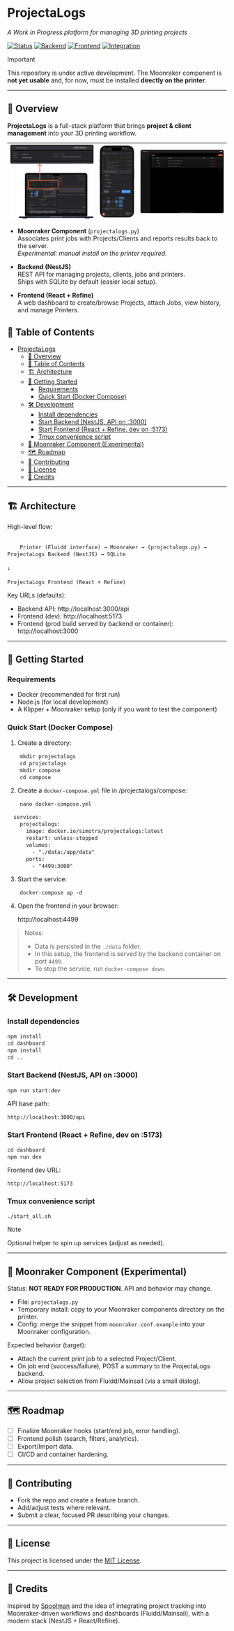 # ProjectaLogs
*A Work in Progress platform for managing 3D printing projects*

[![Status](https://img.shields.io/badge/status-WIP-orange)]() [![Backend](https://img.shields.io/badge/backend-NestJS-E0234E)]() [![Frontend](https://img.shields.io/badge/frontend-React%20%2B%20Refine-61DAFB)]() [![Integration](https://img.shields.io/badge/integration-Moonraker-2ea44f)]()

>[!IMPORTANT]
> This repository is under active development. The Moonraker component is **not yet usable** and, for now, must be installed **directly on the printer**.

---

## 📖 Overview

**ProjectaLogs** is a full-stack platform that brings **project & client management** into your 3D printing workflow.

| ![On Mac](images/onMac.png) | ![On Iphone](images/onIphone.png) | ![Projects](images/projects.png) |
| :-------------------------: | :-------------------------------: | :-------------------------------: |

- **Moonraker Component** (`projectalogs.py`)  
  Associates print jobs with Projects/Clients and reports results back to the server.  
  *Experimental: manual install on the printer required.*

- **Backend (NestJS)**  
  REST API for managing projects, clients, jobs and printers.  
  Ships with SQLite by default (easier local setup).

- **Frontend (React + Refine)**  
  A web dashboard to create/browse Projects, attach Jobs, view history, and manage Printers.

## 🧭 Table of Contents

- [ProjectaLogs](#projectalogs)
  - [📖 Overview](#-overview)
  - [🧭 Table of Contents](#-table-of-contents)
  - [🏗️ Architecture](#️-architecture)
  - [🚀 Getting Started](#-getting-started)
    - [Requirements](#requirements)
    - [Quick Start (Docker Compose)](#quick-start-docker-compose)
  - [🛠️ Development](#️-development)
    - [Install dependencies](#install-dependencies)
    - [Start Backend (NestJS, API on :3000)](#start-backend-nestjs-api-on-3000)
    - [Start Frontend (React + Refine, dev on :5173)](#start-frontend-react--refine-dev-on-5173)
    - [Tmux convenience script](#tmux-convenience-script)
  - [🧩 Moonraker Component (Experimental)](#-moonraker-component-experimental)
  - [🗺️ Roadmap](#️-roadmap)
  - [🤝 Contributing](#-contributing)
  - [📜 License](#-license)
  - [🙌 Credits](#-credits)

---

## 🏗️ Architecture

High-level flow:

```

    Printer (Fluidd interface) → Moonraker → (projectalogs.py) → ProjectaLogs Backend (NestJS) → SQLite
                                                                      ↓
                                                                 ProjectaLogs Frontend (React + Refine)
```

Key URLs (defaults):

- Backend API: http://localhost:3000/api
- Frontend (dev): http://localhost:5173  
- Frontend (prod build served by backend or container): http://localhost:3000

---

## 🚀 Getting Started

### Requirements

- Docker (recommended for first run)
- Node.js (for local development)
- A Klipper + Moonraker setup (only if you want to test the component)

### Quick Start (Docker Compose)

1. Create a directory:
```
    mkdir projectalogs
    cd projectalogs
    mkdir compose
    cd compose
```

2. Create a `docker-compose.yml` file in /projectalogs/compose:
```
    nano docker-compose.yml
```

```
  services:
    projectalogs:
      image: docker.io/simotra/projectalogs:latest
      restart: unless-stopped
      volumes:
        - "./data:/app/data"
      ports:
        - "4499:3000"
```


3. Start the service:
```
    docker-compose up -d
```

4. Open the frontend in your browser:

    http://localhost:4499

> Notes:
> - Data is persisted in the `./data` folder.
> - In this setup, the frontend is served by the backend container on port `4499`.
> - To stop the service, run `docker-compose down`.

---

## 🛠️ Development

### Install dependencies

    npm install
    cd dashboard
    npm install
    cd ..

### Start Backend (NestJS, API on :3000)

    npm run start:dev

API base path:

    http://localhost:3000/api

### Start Frontend (React + Refine, dev on :5173)

    cd dashboard
    npm run dev

Frontend dev URL:

    http://localhost:5173

### Tmux convenience script

    ./start_all.sh
>[!NOTE]
> Optional helper to spin up services (adjust as needed).

---

## 🧩 Moonraker Component (Experimental)

Status: **NOT READY FOR PRODUCTION**. API and behavior may change.

- File: `projectalogs.py`
- Temporary install: copy to your Moonraker components directory on the printer.
- Config: merge the snippet from `moonraker.conf.example` into your Moonraker configuration.

Expected behavior (target):

- Attach the current print job to a selected Project/Client.
- On job end (success/failure), POST a summary to the ProjectaLogs backend.
- Allow project selection from Fluidd/Mainsail (via a small dialog).


---

## 🗺️ Roadmap

- [ ] Finalize Moonraker hooks (start/end job, error handling).
- [ ] Frontend polish (search, filters, analytics).
- [ ] Export/Import data.
- [ ] CI/CD and container hardening.

---

## 🤝 Contributing

- Fork the repo and create a feature branch.
- Add/adjust tests where relevant.
- Submit a clear, focused PR describing your changes.

---

## 📜 License

This project is licensed under the [MIT License](LICENSE).

---

## 🙌 Credits

Inspired by [Spoolman](https://github.com/xynerator/spoolman) and the idea of integrating project tracking into Moonraker-driven workflows and dashboards (Fluidd/Mainsail), with a modern stack (NestJS + React/Refine).
